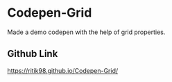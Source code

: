 # Codepen-Grid

Made a demo codepen with the help of grid properties.

## Github Link

https://ritik98.github.io/Codepen-Grid/
